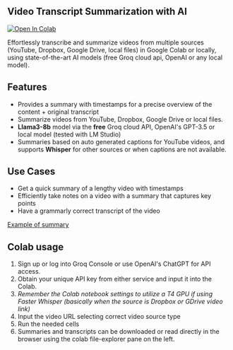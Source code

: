 ## Video Transcript Summarization with AI

<a href="https://colab.research.google.com/github/martinopiaggi/summarize/blob/main/Summarize.ipynb" target="_parent">
  <img src="https://colab.research.google.com/assets/colab-badge.svg" alt="Open In Colab"/>
</a>


Effortlessly transcribe and summarize videos from multiple sources (YouTube, Dropbox, Google Drive, local files) in Google Colab or locally, using state-of-the-art AI models (free Groq cloud api, OpenAI or any local model).

[](https://github.com/martinopiaggi/summarize/assets/72280379/f65eca0b-f61e-4aed-864f-8f86cc1722cf)

## Features

- Provides a summary with timestamps for a precise overview of the content + original transcript
- Summarize videos from YouTube, Dropbox, Google Drive or local files.
- **Llama3-8b** model via the **free** Groq cloud API, OpenAI's GPT-3.5 or local model (tested with LM Studio)
- Summaries based on auto generated captions for YouTube videos, and supports **Whisper** for other sources or when captions are not available.
    
## Use Cases

- Get a quick summary of a lengthy video with timestamps
- Efficiently take notes on a video with a summary that captures key points
- Have a grammarly correct transcript of the video

[Example of summary](Video%20summaries%20examples/ngvOyccUzzY_captions_FINAL.md)

## Colab usage

1. Sign up or log into Groq Console or use OpenAI's ChatGPT for API access.
2. Obtain your unique API key from either service and input it into the Colab.
4. *Remember the Colab notebook settings to utilize a T4 GPU if using Faster Whisper (basically when the source is Dropbox or GDrive video link)*
5. Input the video URL selecting correct video source type
6. Run the needed cells
7. Summaries and transcripts can be downloaded or read directly in the browser using the colab file-explorer pane on the left.


